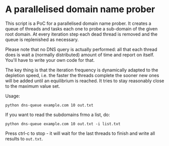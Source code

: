 A parallelised domain name prober
=================================

This script is a PoC for a parallelised domain name prober. It creates a
queue of threads and tasks each one to probe a sub-domain of the given
root domain. At every iteration step each dead thread is removed and the
queue is replenished as necessary.

Please note that no DNS query is actually performed: all that each
thread does is wait a (normally distributed) amount of time and report
on itself. You'll have to write your own code for that.

The key thing is that the iteration frequency is dynamically adapted to
the depletion speed, i.e. the faster the threads complete the sooner new
ones will be added until an equilibrium is reached. It tries to stay
reasonably close to the maximum value set.

Usage:

    python dns-queue example.com 10 out.txt

If you want to read the subdomains frmo a list, do:

    python dns-queue example.com 10 out.txt -i list.txt

Press ctrl-c to stop - it will wait for the last threads to finish and
write all results to `out.txt`.
